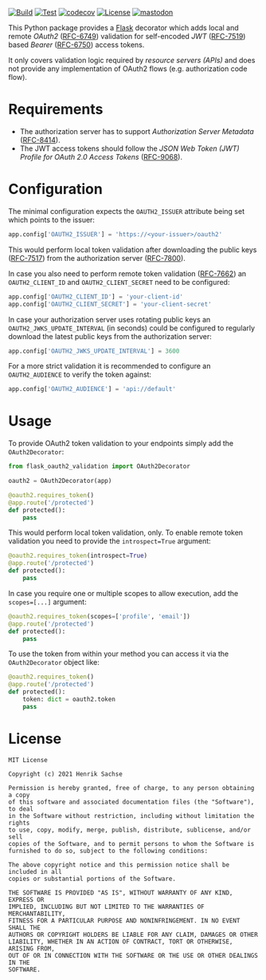 [![Build](https://github.com/0x7d7b/flask-oauth2-validation/actions/workflows/build.yml/badge.svg)](https://github.com/0x7d7b/flask-oauth2-validation/actions/workflows/build.yml) [![Test](https://github.com/0x7d7b/flask-oauth2-validation/actions/workflows/test.yml/badge.svg)](https://github.com/0x7d7b/flask-oauth2-validation/actions/workflows/test.yml) [![codecov](https://codecov.io/gh/0x7d7b/flask-oauth2-validation/branch/master/graph/badge.svg?token=JQ4K6QSMPT)](https://codecov.io/gh/0x7d7b/flask-oauth2-validation) [![License](https://img.shields.io/pypi/l/flask-oauth2-validation)](https://github.com/0x7d7b/flask-oauth2-validation/blob/master/LICENSE) [![mastodon](https://img.shields.io/mastodon/follow/109137478482490808?domain=https%3A%2F%2Fmastodon.social&style=social)](https://mastodon.social/@0x7d7b)

This Python package provides a [Flask](https://flask.palletsprojects.com/) decorator which adds local and remote _OAuth2_ ([RFC-6749](https://datatracker.ietf.org/doc/html/rfc6749)) validation for self-encoded _JWT_ ([RFC-7519](https://datatracker.ietf.org/doc/html/rfc7519)) based _Bearer_ ([RFC-6750](https://datatracker.ietf.org/doc/html/rfc6750)) access tokens.

It only covers validation logic required by _resource servers (APIs)_ and does not provide any implementation of OAuth2 flows (e.g. authorization code flow).

# Requirements
- The authorization server has to support _Authorization Server Metadata_ ([RFC-8414](https://datatracker.ietf.org/doc/html/rfc8414)).
- The JWT access tokens should follow the _JSON Web Token (JWT) Profile for OAuth 2.0 Access Tokens_ ([RFC-9068](https://www.rfc-editor.org/rfc/rfc9068.html)).

# Configuration
The minimal configuration expects the ```OAUTH2_ISSUER``` attribute being set which points to the issuer:

```python
app.config['OAUTH2_ISSUER'] = 'https://<your-issuer>/oauth2'
```

This would perform local token validation after downloading the public keys ([RFC-7517](https://datatracker.ietf.org/doc/html/rfc7517)) from the authorization server ([RFC-7800](https://datatracker.ietf.org/doc/html/rfc7800)).

In case you also need to perform remote token validation ([RFC-7662](https://datatracker.ietf.org/doc/html/rfc7662)) an ```OAUTH2_CLIENT_ID``` and ```OAUTH2_CLIENT_SECRET``` need to be configured:

```python
app.config['OAUTH2_CLIENT_ID'] = 'your-client-id'
app.config['OAUTH2_CLIENT_SECRET'] = 'your-client-secret'
```

In case your authorization server uses rotating public keys an ```OAUTH2_JWKS_UPDATE_INTERVAL``` (in seconds) could be configured to regularly download the latest public keys from the authorization server:

```python
app.config['OAUTH2_JWKS_UPDATE_INTERVAL'] = 3600
```

For a more strict validation it is recommended to configure an ```OAUTH2_AUDIENCE``` to verify the token against:

```python
app.config['OAUTH2_AUDIENCE'] = 'api://default'
```

# Usage
To provide OAuth2 token validation to your endpoints simply add the ```OAuth2Decorator```:

```python
from flask_oauth2_validation import OAuth2Decorator

oauth2 = OAuth2Decorator(app)

@oauth2.requires_token()
@app.route('/protected')
def protected():
    pass
```

This would perform local token validation, only. To enable remote token validation you need to provide the ```introspect=True``` argument:

```python
@oauth2.requires_token(introspect=True)
@app.route('/protected')
def protected():
    pass
```

In case you require one or multiple scopes to allow execution, add the ```scopes=[...]``` argument:

```python
@oauth2.requires_token(scopes=['profile', 'email'])
@app.route('/protected')
def protected():
    pass
```

To use the token from within your method you can access it via the ```OAuth2Decorator``` object like:

```python
@oauth2.requires_token()
@app.route('/protected')
def protected():
    token: dict = oauth2.token
    pass
```

# License

    MIT License

    Copyright (c) 2021 Henrik Sachse

    Permission is hereby granted, free of charge, to any person obtaining a copy
    of this software and associated documentation files (the "Software"), to deal
    in the Software without restriction, including without limitation the rights
    to use, copy, modify, merge, publish, distribute, sublicense, and/or sell
    copies of the Software, and to permit persons to whom the Software is
    furnished to do so, subject to the following conditions:

    The above copyright notice and this permission notice shall be included in all
    copies or substantial portions of the Software.

    THE SOFTWARE IS PROVIDED "AS IS", WITHOUT WARRANTY OF ANY KIND, EXPRESS OR
    IMPLIED, INCLUDING BUT NOT LIMITED TO THE WARRANTIES OF MERCHANTABILITY,
    FITNESS FOR A PARTICULAR PURPOSE AND NONINFRINGEMENT. IN NO EVENT SHALL THE
    AUTHORS OR COPYRIGHT HOLDERS BE LIABLE FOR ANY CLAIM, DAMAGES OR OTHER
    LIABILITY, WHETHER IN AN ACTION OF CONTRACT, TORT OR OTHERWISE, ARISING FROM,
    OUT OF OR IN CONNECTION WITH THE SOFTWARE OR THE USE OR OTHER DEALINGS IN THE
    SOFTWARE.
